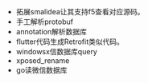 * 拓展smalidea让其支持f5查看对应源码。
* 手工解析protobuf
* annotation解析数据库
* flutter代码生成Retrofit类似代码。
* windowsx信数据库query
* xposed_rename
* go读微信数据库
